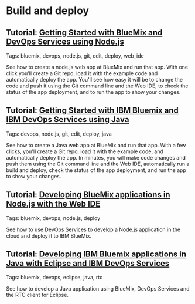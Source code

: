 # Build and deploy

## Tutorial: [Getting Started with BlueMix and DevOps Services using Node.js](/tutorials/jazzeditor)
Tags: bluemix, devops, node.js, git, edit, deploy, web_ide

See how to create a node.js web app at BlueMix and run that app. 
With one click you'll create a Git repo, 
load it with the example code and automatically deploy 
the app. You'll see how easy it will be to change 
the code and push it using the Git command line and the 
Web IDE, to check the status of the app deployment, and 
to run the app to show your changes.


##  Tutorial: [Getting Started with IBM Bluemix and IBM DevOps Services using Java](/tutorials/jazzeditorjava)
Tags: devops, node.js, git, edit, deploy, java

See how to create a Java web app at BlueMix and run that app. With a 
few clicks, you'll create a Git repo, load it with the example code, and automatically deploy
 the app. In minutes, you will make code changes and push them using the Git command line and 
 the Web IDE, automatically run a build and deploy, check the status of the app deployment, 
 and run the app to show your changes.

##  Tutorial: [Developing BlueMix applications in Node.js with the Web IDE](/tutorials/jazzweb)
Tags: bluemix, devops, node.js, deploy

See how to use DevOps Services to develop a Node.js application 
in the cloud and deploy it to IBM BlueMix.

##  Tutorial: [Developing IBM Bluemix applications in Java with Eclipse and IBM DevOps Services](/tutorials/jazzrtc)
Tags: bluemix, devops, eclipse, java, rtc

See how to develop a Java application using BlueMix, DevOps Services and the RTC client for Eclipse.